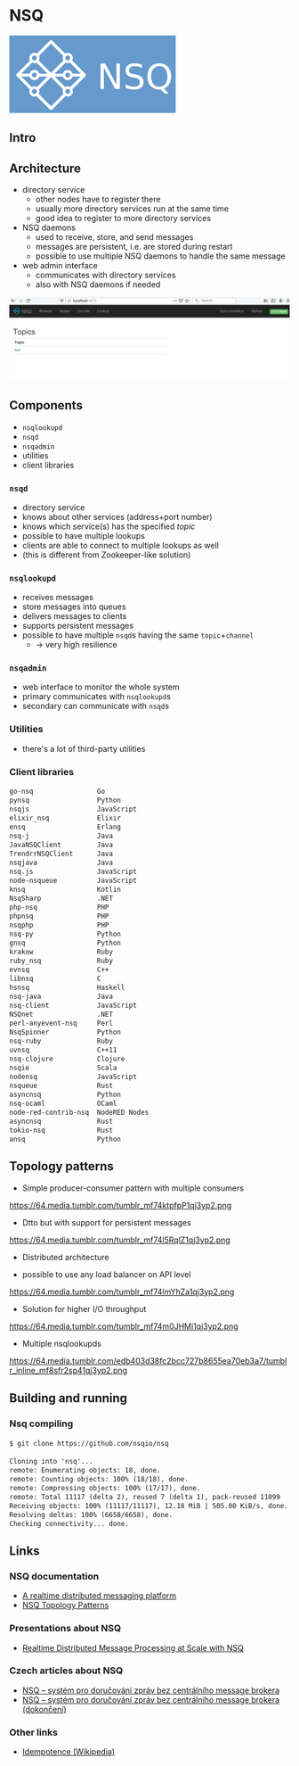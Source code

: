 # NSQ

![NSQ logo](images/NSQ_logo.png)

## Intro

## Architecture

* directory service
    - other nodes have to register there
    - usually more directory services run at the same time
    - good idea to register to more directory services
* NSQ daemons
    - used to receive, store, and send messages
    - messages are persistent, i.e. are stored during restart
    - possible to use multiple NSQ daemons to handle the same message
* web admin interface
    - communicates with directory services
    - also with NSQ daemons if needed

![NSQ web admin interface](images/NSQ_1.png)

## Components

* `nsqlookupd`
* `nsqd`
* `nsqadmin`
* utilities
* client libraries

### `nsqd`

* directory service
* knows about other services (address+port number)
* knows which service(s) has the specified *topic*
* possible to have multiple lookups
* clients are able to connect to multiple lookups as well
* (this is different from Zookeeper-like solution)

### `nsqlookupd`

* receives messages
* store messages into queues
* delivers messages to clients
* supports persistent messages
* possible to have multiple `nsqd`s having the same `topic`+`channel`
    - -> very high resilience

### `nsqadmin`

* web interface to monitor the whole system
* primary communicates with `nsqlookupd`s
* secondary can communicate with `nsqd`s

### Utilities

* there's a lot of third-party utilities

### Client libraries

```
go-nsq                Go
pynsq                 Python
nsqjs                 JavaScript
elixir_nsq            Elixir
ensq                  Erlang
nsq-j                 Java
JavaNSQClient         Java
TrendrrNSQClient      Java
nsqjava               Java
nsq.js                JavaScript
node-nsqueue          JavaScript
knsq                  Kotlin
NsqSharp              .NET
php-nsq               PHP
phpnsq                PHP
nsqphp                PHP
nsq-py                Python
gnsq                  Python
krakow                Ruby
ruby_nsq              Ruby
evnsq                 C++
libnsq                C
hsnsq                 Haskell
nsq-java              Java
nsq-client            JavaScript
NSQnet                .NET
perl-anyevent-nsq     Perl
NsqSpinner            Python
nsq-ruby              Ruby
uvnsq                 C++11
nsq-clojure           Clojure
nsqie                 Scala
nodensq               JavaScript
nsqueue               Rust
asyncnsq              Python
nsq-ocaml             OCaml
node-red-contrib-nsq  NodeRED Nodes
asyncnsq              Rust
tokio-nsq             Rust
ansq                  Python
```

## Topology patterns

* Simple producer-consumer pattern with multiple consumers

https://64.media.tumblr.com/tumblr_mf74ktpfpP1qj3yp2.png

* Dtto but with support for persistent messages

https://64.media.tumblr.com/tumblr_mf74l5RqlZ1qj3yp2.png

* Distributed architecture

- possible to use any load balancer on API level

https://64.media.tumblr.com/tumblr_mf74lmYhZa1qj3yp2.png

* Solution for higher I/O throughput

https://64.media.tumblr.com/tumblr_mf74m0JHMi1qj3yp2.png

* Multiple nsqlookupds

https://64.media.tumblr.com/edb403d38fc2bcc727b8655ea70eb3a7/tumblr_inline_mf8sfr2sp41qj3yp2.png


## Building and running

### Nsq compiling

```
$ git clone https://github.com/nsqio/nsq
 
Cloning into 'nsq'...
remote: Enumerating objects: 18, done.
remote: Counting objects: 100% (18/18), done.
remote: Compressing objects: 100% (17/17), done.
remote: Total 11117 (delta 2), reused 7 (delta 1), pack-reused 11099
Receiving objects: 100% (11117/11117), 12.18 MiB | 505.00 KiB/s, done.
Resolving deltas: 100% (6658/6658), done.
Checking connectivity... done.
```

## Links

### NSQ documentation

* [A realtime distributed messaging platform](https://nsq.io/)
* [NSQ Topology Patterns](https://nsq.io/deployment/topology_patterns.html)

### Presentations about NSQ

* [Realtime Distributed Message Processing at Scale with NSQ](https://www.youtube.com/watch?v=IkU8JsxdCAM)

### Czech articles about NSQ

* [NSQ – systém pro doručování zpráv bez centrálního message brokera](https://www.root.cz/clanky/nsq-system-pro-dorucovani-zprav-bez-centralniho-message-brokera/)
* [NSQ – systém pro doručování zpráv bez centrálního message brokera (dokončení)](https://www.root.cz/clanky/nsq-system-pro-dorucovani-zprav-bez-centralniho-message-brokera-dokonceni/)

### Other links

* [Idempotence (Wikipedia)](https://en.wikipedia.org/wiki/Idempotence)
